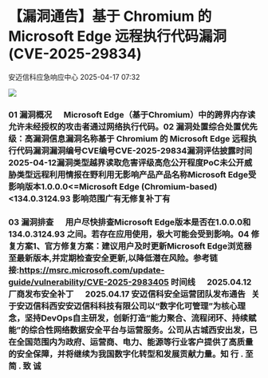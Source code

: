 #  【漏洞通告】基于 Chromium 的 Microsoft Edge 远程执行代码漏洞(CVE-2025-29834)   
 安迈信科应急响应中心   2025-04-17 07:32  
  
![](https://mmbiz.qpic.cn/mmbiz_png/tdibEPWdubQUgErMslSgzVibGKdSFkWPTbTgu83UTXdNYm7eOxRSmuNmOjUIxdicy73wTLufCMnbs6CAsc3uicJUcg/640?wx_fmt=png "")  
### 01 漏洞概况      Miсrоѕоft Edɡе（基于Chrоmium）中的跨界内存读允许未经授权的攻击者通过网络执行代码。02 漏洞处置综合处置优先级：高漏洞信息漏洞名称基于 Chromium 的 Microsoft Edge 远程执行代码漏洞漏洞编号CVE编号CVE-2025-29834‍漏洞评估披露时间2025-04-12漏洞类型越界读取危害评级高危公开程度PoC未公开威胁类型远程利用情报在野利用无影响产品产品名称Microsoft Edge受影响版本1.0.0.0<=Microsoft Edge (Chromium-based)<134.0.3124.93 影响范围广有无修复补丁有  
### 03 漏洞排查      用户尽快排查Miсrоѕоft Edɡе版本是否在1.0.0.0和134.0.3124.93 之间。若存在应用使用，极大可能会受到影响。04 修复方案1、官方修复方案：建议用户及时更新Miсrоѕоft Edɡе浏览器至最新版本,并定期检查安全更新,以降低潜在风险。参考链接:https://msrc.microsoft.com/update-guide/vulnerability/CVE-2025-2983405 时间线      2025.04.12 厂商发布安全补丁      2025.04.17 安迈信科安全运营团队发布通告   关于安迈信科西安安迈信科科技有限公司以“数字化可管理”为核心理念，坚持DevOps自主研发，创新打造“能力聚合、流程闭环、持续赋能”的综合性网络数据安全平台与运营服务。公司从古城西安出发，已在全国范围内为政府、运营商、电力、能源等行业客户提供了高质量的安全保障，并将继续为我国数字化转型和发展贡献力量。知 行 . 至 简 . 致 诚  
  
  
  
